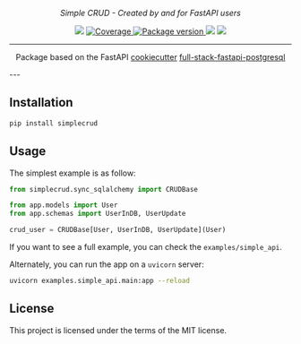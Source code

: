 <p align="center">
    <em>Simple CRUD - Created by and for FastAPI users</em>
</p>
<p align="center">
<img src="https://img.shields.io/github/last-commit/Kludex/simplecrud.svg">
<a href="https://codecov.io/gh/Kludex/simplecrud" target="_blank">
    <img src="https://codecov.io/gh/Kludex/simplecrud/branch/main/graph/badge.svg?token=J6D4HJ4G9X" alt="Coverage">
</a>
<a href="https://pypi.org/project/simplecrud" target="_blank">
    <img src="https://badge.fury.io/py/simplecrud.svg" alt="Package version">
</a>
    <img src="https://img.shields.io/pypi/pyversions/simplecrud.svg">
    <img src="https://img.shields.io/github/license/Kludex/simplecrud.svg">
</p>

---
<p align="center">
    Package based on the FastAPI <a href="https://github.com/cookiecutter/cookiecutter">cookiecutter</a> <a href="https://github.com/tiangolo/full-stack-fastapi-postgresql/blob/master/%7B%7Bcookiecutter.project_slug%7D%7D/backend/app/app/crud/base.py">full-stack-fastapi-postgresql</a>
</p>
---

## Installation

```bash
pip install simplecrud
```

## Usage

The simplest example is as follow:

```python
from simplecrud.sync_sqlalchemy import CRUDBase

from app.models import User
from app.schemas import UserInDB, UserUpdate

crud_user = CRUDBase[User, UserInDB, UserUpdate](User)
```

If you want to see a full example, you can check the `examples/simple_api`.

Alternately, you can run the app on a `uvicorn` server:

```bash
uvicorn examples.simple_api.main:app --reload
```

## License

This project is licensed under the terms of the MIT license.
